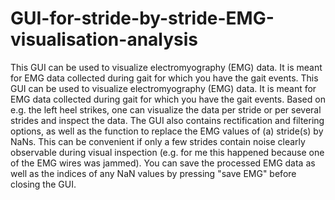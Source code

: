 # GUI-for-stride-by-stride-EMG-visualisation-analysis

This GUI can be used to visualize electromyography (EMG) data. It is meant for EMG data collected during gait for which you have the gait events. This GUI can be used to visualize electromyography (EMG) data. It is meant for EMG data collected during gait for which you have the gait events. Based on e.g. the left heel strikes, one can visualize the data per stride or per several strides and inspect the data. The GUI also contains rectification and filtering options, as well as the function to replace the EMG values of (a) stride(s) by NaNs. This can be convenient if only a few strides contain noise clearly observable during visual inspection (e.g. for me this happened because one of the EMG wires was jammed). You can save the processed EMG data as well as the indices of any NaN values by pressing "save EMG" before closing the GUI.
